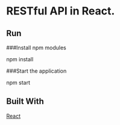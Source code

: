 # RESTful API in React.

## Run

###Install npm modules

npm install


###Start the application

npm start


## Built With
[React](https://github.com/facebook/create-react-app) 

